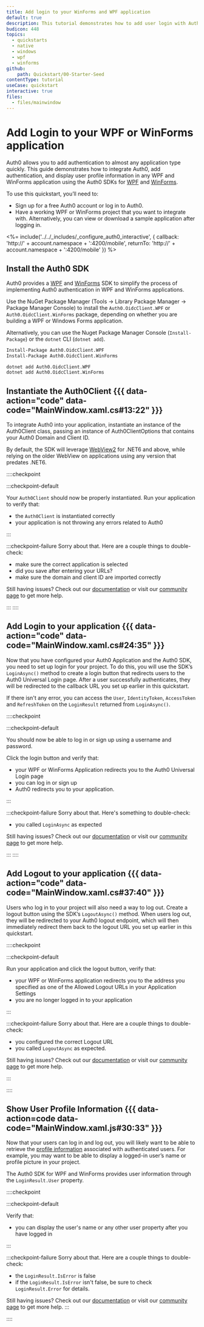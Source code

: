 ```yaml
---
title: Add login to your WinForms and WPF application
default: true
description: This tutorial demonstrates how to add user login with Auth0 to a WPF and WinForms application.
budicon: 448
topics:
  - quickstarts
  - native
  - windows
  - wpf
  - winforms
github:
    path: Quickstart/00-Starter-Seed
contentType: tutorial
useCase: quickstart
interactive: true
files:
  - files/mainwindow
---
```


# Add Login to your WPF or WinForms application

Auth0 allows you to add authentication to almost any application type quickly. This guide demonstrates how to integrate Auth0, add authentication, and display user profile information in any WPF and WinForms application using the Auth0 SDKs for [WPF](https://www.nuget.org/packages/Auth0.OidcClient.WPF/) and [WinForms](https://www.nuget.org/packages/Auth0.OidcClient.WinForms).

To use this quickstart, you’ll need to:

- Sign up for a free Auth0 account or log in to Auth0.
- Have a working WPF or WinForms project that you want to integrate with. Alternatively, you can view or download a sample application after logging in.

<%= include('../../_includes/_configure_auth0_interactive', { 
  callback: 'http://' + account.namespace + ':4200/mobile',
  returnTo: 'http://' + account.namespace + ':4200/mobile'
}) %>

## Install the Auth0 SDK

Auth0 provides a [WPF](https://www.nuget.org/packages/Auth0.OidcClient.WPF/) and [WinForms](https://www.nuget.org/packages/Auth0.OidcClient.WinForms) SDK to simplify the process of implementing Auth0 authentication in WPF and WinForms applications.

Use the NuGet Package Manager (Tools -> Library Package Manager -> Package Manager Console) to install the `Auth0.OidcClient.WPF` or `Auth0.OidcClient.WinForms` package, depending on whether you are building a WPF or Windows Forms application.

Alternatively, you can use the Nuget Package Manager Console (`Install-Package`) or the `dotnet` CLI (`dotnet add`).

```ps
Install-Package Auth0.OidcClient.WPF
Install-Package Auth0.OidcClient.WinForms
```
```
dotnet add Auth0.OidcClient.WPF
dotnet add Auth0.OidcClient.WinForms
```

## Instantiate the Auth0Client {{{ data-action="code" data-code="MainWindow.xaml.cs#13:22" }}}

To integrate Auth0 into your application, instantiate an instance of the Auth0Client class, passing an instance of Auth0ClientOptions that contains your Auth0 Domain and Client ID.

By default, the SDK will leverage [WebView2](https://learn.microsoft.com/en-us/microsoft-edge/webview2/) for .NET6 and above, while relying on the older WebView on applications using any version that predates .NET6.

::::checkpoint

:::checkpoint-default

Your `Auth0Client` should now be properly instantiated. Run your application to verify that:
- the `Auth0Client` is instantiated correctly
- your application is not throwing any errors related to Auth0

:::

:::checkpoint-failure
Sorry about that. Here are a couple things to double-check:
* make sure the correct application is selected
* did you save after entering your URLs?
* make sure the domain and client ID are imported correctly

Still having issues? Check out our [documentation](https://auth0.com/docs) or visit our [community page](https://community.auth0.com) to get more help.

:::
::::

## Add Login to your application {{{ data-action="code" data-code="MainWindow.xaml.cs#24:35" }}}

Now that you have configured your Auth0 Application and the Auth0 SDK, you need to set up login for your project. To do this, you will use the SDK’s `LoginAsync()` method to create a login button that redirects users to the Auth0 Universal Login page. After a user successfully authenticates, they will be redirected to the callback URL you set up earlier in this quickstart.

If there isn't any error, you can access the `User`, `IdentityToken`, `AccessToken` and `RefreshToken` on the `LoginResult` returned from `LoginAsync()`.

::::checkpoint

:::checkpoint-default

You should now be able to log in or sign up using a username and password.

Click the login button and verify that:
* your WPF or WinForms Application redirects you to the Auth0 Universal Login page
* you can log in or sign up
* Auth0 redirects you to your application.

:::

:::checkpoint-failure
Sorry about that. Here's something to double-check:
* you called `LoginAsync` as expected

Still having issues? Check out our [documentation](https://auth0.com/docs) or visit our [community page](https://community.auth0.com) to get more help.

:::
::::

## Add Logout to your application {{{ data-action="code" data-code="MainWindow.xaml.cs#37:40" }}}

Users who log in to your project will also need a way to log out. Create a logout button using the SDK’s `LogoutAsync()` method. When users log out, they will be redirected to your Auth0 logout endpoint, which will then immediately redirect them back to the logout URL you set up earlier in this quickstart.

::::checkpoint

:::checkpoint-default

Run your application and click the logout button, verify that:
* your WPF or WinForms application redirects you to the address you specified as one of the Allowed Logout URLs in your Application Settings
* you are no longer logged in to your application

:::

:::checkpoint-failure
Sorry about that. Here are a couple things to double-check:
* you configured the correct Logout URL
* you called `LogoutAsync` as expected.

Still having issues? Check out our [documentation](https://auth0.com/docs) or visit our [community page](https://community.auth0.com) to get more help.

:::

::::

## Show User Profile Information {{{ data-action=code data-code="MainWindow.xaml.js#30:33" }}}

Now that your users can log in and log out, you will likely want to be able to retrieve the [profile information](https://auth0.com/docs/users/concepts/overview-user-profile) associated with authenticated users. For example, you may want to be able to display a logged-in user’s name or profile picture in your project.

The Auth0 SDK for WPF and WinForms provides user information through the `LoginResult.User` property.

::::checkpoint

:::checkpoint-default

Verify that:
* you can display the user's name or any other user property after you have logged in

:::

:::checkpoint-failure
Sorry about that. Here are a couple things to double-check:
* the `LoginResult.IsError` is false
* if the `LoginResult.IsError` isn't false, be sure to check `LoginResult.Error` for details.

Still having issues? Check out our [documentation](https://auth0.com/docs) or visit our [community page](https://community.auth0.com) to get more help.
:::

::::
